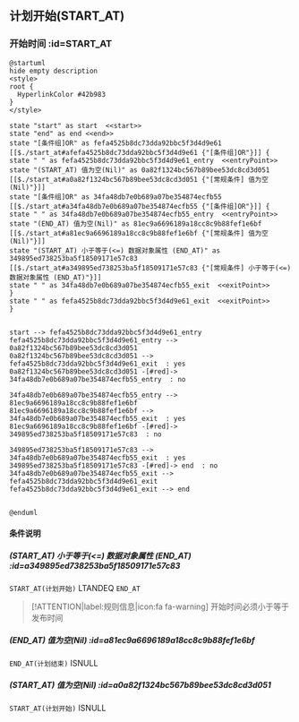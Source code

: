 ## 计划开始(START_AT) <!-- {docsify-ignore-all} -->

   

### 开始时间 :id=START_AT

```plantuml
@startuml
hide empty description
<style>
root {
  HyperlinkColor #42b983
}
</style>

state "start" as start  <<start>>
state "end" as end <<end>>
state "[条件组]OR" as fefa4525b8dc73dda92bbc5f3d4d9e61 [[$./start_at#afefa4525b8dc73dda92bbc5f3d4d9e61 {"[条件组]OR"}]] {
state " " as fefa4525b8dc73dda92bbc5f3d4d9e61_entry  <<entryPoint>>
state "(START_AT) 值为空(Nil)" as 0a82f1324bc567b89bee53dc8cd3d051 [[$./start_at#a0a82f1324bc567b89bee53dc8cd3d051 {"[常规条件] 值为空(Nil)"}]]
state "[条件组]OR" as 34fa48db7e0b689a07be354874ecfb55 [[$./start_at#a34fa48db7e0b689a07be354874ecfb55 {"[条件组]OR"}]] {
state " " as 34fa48db7e0b689a07be354874ecfb55_entry  <<entryPoint>>
state "(END_AT) 值为空(Nil)" as 81ec9a6696189a18cc8c9b88fef1e6bf [[$./start_at#a81ec9a6696189a18cc8c9b88fef1e6bf {"[常规条件] 值为空(Nil)"}]]
state "(START_AT) 小于等于(<=) 数据对象属性 (END_AT)" as 349895ed738253ba5f18509171e57c83 [[$./start_at#a349895ed738253ba5f18509171e57c83 {"[常规条件] 小于等于(<=) 数据对象属性 (END_AT)"}]]
state " " as 34fa48db7e0b689a07be354874ecfb55_exit  <<exitPoint>>
}
state " " as fefa4525b8dc73dda92bbc5f3d4d9e61_exit  <<exitPoint>>
}


start --> fefa4525b8dc73dda92bbc5f3d4d9e61_entry 
fefa4525b8dc73dda92bbc5f3d4d9e61_entry --> 0a82f1324bc567b89bee53dc8cd3d051 
0a82f1324bc567b89bee53dc8cd3d051 --> fefa4525b8dc73dda92bbc5f3d4d9e61_exit  : yes
0a82f1324bc567b89bee53dc8cd3d051 -[#red]-> 34fa48db7e0b689a07be354874ecfb55_entry  : no

34fa48db7e0b689a07be354874ecfb55_entry --> 81ec9a6696189a18cc8c9b88fef1e6bf 
81ec9a6696189a18cc8c9b88fef1e6bf --> 34fa48db7e0b689a07be354874ecfb55_exit  : yes
81ec9a6696189a18cc8c9b88fef1e6bf -[#red]-> 349895ed738253ba5f18509171e57c83  : no

349895ed738253ba5f18509171e57c83 --> 34fa48db7e0b689a07be354874ecfb55_exit  : yes
349895ed738253ba5f18509171e57c83 -[#red]-> end  : no
34fa48db7e0b689a07be354874ecfb55_exit --> fefa4525b8dc73dda92bbc5f3d4d9e61_exit 
fefa4525b8dc73dda92bbc5f3d4d9e61_exit --> end 


@enduml
```

#### 条件说明

##### (START_AT) 小于等于(<=) 数据对象属性 (END_AT) :id=a349895ed738253ba5f18509171e57c83



`START_AT(计划开始)` LTANDEQ  `END_AT`

> [!ATTENTION|label:规则信息|icon:fa fa-warning]
> 开始时间必须小于等于发布时间


##### (END_AT) 值为空(Nil) :id=a81ec9a6696189a18cc8c9b88fef1e6bf



`END_AT(计划结束)` ISNULL 

##### (START_AT) 值为空(Nil) :id=a0a82f1324bc567b89bee53dc8cd3d051



`START_AT(计划开始)` ISNULL 






